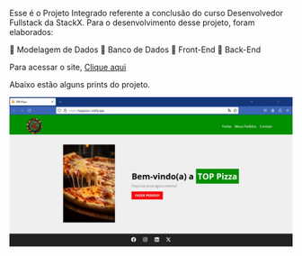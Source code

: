 Esse é o Projeto Integrado referente a conclusão do curso Desenvolvedor Fullstack da StackX.
Para o desenvolvimento desse projeto, foram elaborados:

🎯 Modelagem de Dados
🎯 Banco de Dados
🎯 Front-End
🎯 Back-End

Para acessar o site, <a href="https://toppizza1.netlify.app">Clique aqui</a>

Abaixo estão alguns prints do projeto.

<img src="https://github.com/jonasdamaia/pizza/blob/main/imagem001.jpg" alt="imagem001">
